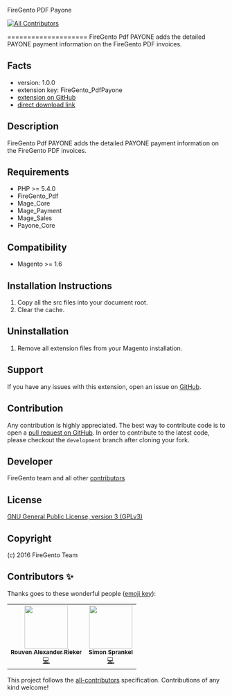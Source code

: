 FireGento PDF Payone
<!-- ALL-CONTRIBUTORS-BADGE:START - Do not remove or modify this section -->
[![All Contributors](https://img.shields.io/badge/all_contributors-2-orange.svg?style=flat-square)](#contributors-)
<!-- ALL-CONTRIBUTORS-BADGE:END -->
====================
FireGento Pdf PAYONE adds the detailed PAYONE payment information on the FireGento PDF invoices.

Facts
-----
- version: 1.0.0
- extension key: FireGento_PdfPayone
- [extension on GitHub](https://github.com/firegento/firegento-pdf-payone)
- [direct download link](https://github.com/firegento/firegento-pdf-payone/archive/master.zip)

Description
-----------
FireGento Pdf PAYONE adds the detailed PAYONE payment information on the FireGento PDF invoices.

Requirements
------------
- PHP >= 5.4.0
- FireGento_Pdf
- Mage_Core
- Mage_Payment
- Mage_Sales
- Payone_Core

Compatibility
-------------
- Magento >= 1.6

Installation Instructions
-------------------------
1. Copy all the src files into your document root.
2. Clear the cache.

Uninstallation
--------------
1. Remove all extension files from your Magento installation.

Support
-------
If you have any issues with this extension, open an issue on [GitHub](https://github.com/firegento/firegento-pdf-payone/issues).

Contribution
------------
Any contribution is highly appreciated. The best way to contribute code is to open a [pull request on GitHub](https://help.github.com/articles/using-pull-requests). In order to contribute to the latest code, please checkout the `development` branch after cloning your fork.

Developer
---------
FireGento team and all other [contributors](https://github.com/firegento/firegento-pdf-payone/contributors)

License
-------
[GNU General Public License, version 3 (GPLv3)](http://opensource.org/licenses/gpl-3.0)

Copyright
---------
(c) 2016 FireGento Team

## Contributors ✨

Thanks goes to these wonderful people ([emoji key](https://allcontributors.org/docs/en/emoji-key)):

<!-- ALL-CONTRIBUTORS-LIST:START - Do not remove or modify this section -->
<!-- prettier-ignore-start -->
<!-- markdownlint-disable -->
<table>
  <tr>
    <td align="center"><a href="https://rouven.io/"><img src="https://avatars3.githubusercontent.com/u/393419?v=4" width="100px;" alt=""/><br /><sub><b>Rouven Alexander Rieker</b></sub></a><br /><a href="https://github.com/firegento/firegento-pdf-payone/commits?author=therouv" title="Code">💻</a></td>
    <td align="center"><a href="https://www.simonsprankel.com/"><img src="https://avatars1.githubusercontent.com/u/930199?v=4" width="100px;" alt=""/><br /><sub><b>Simon Sprankel</b></sub></a><br /><a href="https://github.com/firegento/firegento-pdf-payone/commits?author=sprankhub" title="Code">💻</a></td>
  </tr>
</table>

<!-- markdownlint-enable -->
<!-- prettier-ignore-end -->
<!-- ALL-CONTRIBUTORS-LIST:END -->

This project follows the [all-contributors](https://github.com/all-contributors/all-contributors) specification. Contributions of any kind welcome!